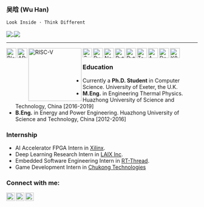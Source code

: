 ### 吴晗 (Wu Han)

    Look Inside · Think Different

<div>
<a href="https://github.com/anuraghazra/github-readme-stats">
  <img align="center" src="https://github-readme-stats.vercel.app/api?username=wuhanstudio&include_all_commits=true&show_icons=true&hide=issues&count_private=true" />
</a>
<a href="https://github.com/anuraghazra/convoychat">
  <img align="center" src="https://github-readme-stats.vercel.app/api/top-langs/?username=wuhanstudio&layout=compact" />
</a>
</div>

--------

<div>
<!-- Hardware Design -->
<!--<img align="left" alt="Autodesk" width="26px" src="https://simpleicons.org/icons/autodesk.svg" /> -->
<img align="left" alt="Blender" width="26px" src="https://cdn.jsdelivr.net/npm/simple-icons@3.12.1/icons/blender.svg" /> 

<!-- Embedded Programming -->
<img align="left" alt="AD" width="26px" src="https://cdn.jsdelivr.net/npm/simple-icons@3.12.1/icons/altiumdesigner.svg" />
<img align="left" alt="RISC-V" width="140px" src="https://riscv.org/wp-content/uploads/2020/06/riscv-color.svg" />

<!-- Languages -->
<img align="left" alt="C" width="24px" src="https://cdn.jsdelivr.net/npm/simple-icons@3.12.1/icons/c.svg" />
<img align="left" alt="Rust" width="26px" src="https://cdn.jsdelivr.net/npm/simple-icons@3.12.1/icons/rust.svg" />
<img align="left" alt="NodeJS" width="26px" src="https://cdn.jsdelivr.net/npm/simple-icons@3.12.1/icons/node-dot-js.svg" />
<!-- <img align="left" alt="LLVM" width="26px" src="https://cdn.jsdelivr.net/npm/simple-icons@3.12.1/icons/llvm.svg" /> -->
<!-- <img align="left" alt="Java" width="26px" src="https://cdn.jsdelivr.net/npm/simple-icons@3.12.1/icons/java.svg" /> -->

<!-- Deep Learning -->
<img align="left" alt="Python" width="26px" src="https://cdn.jsdelivr.net/npm/simple-icons@3.12.1/icons/python.svg" />
<img align="left" alt="Pytorch" width="26px" src="https://cdn.jsdelivr.net/npm/simple-icons@3.12.1/icons/pytorch.svg" />
<img align="left" alt="Tensorflow" width="26px" src="https://cdn.jsdelivr.net/npm/simple-icons@3.12.1/icons/tensorflow.svg" />

<!-- Cloud Service -->
<img align="left" alt="AWS" width="26px" src="https://cdn.jsdelivr.net/npm/simple-icons@3.12.1/icons/amazonaws.svg" />
<img align="left" alt="Docker" width="26px" src="https://cdn.jsdelivr.net/npm/simple-icons@3.12.1/icons/docker.svg" />
<img align="left" alt="K8S" width="26px" src="https://cdn.jsdelivr.net/npm/simple-icons@3.12.1/icons/kubernetes.svg" />

<!-- Penetration Test -->
<!--<img align="left" alt="Pentest" width="26px" src="https://cdn.jsdelivr.net/npm/simple-icons@3.12.1/icons/duckduckgo.svg" /> -->

</div>

<br />

### Education

- Currently a **Ph.D. Student** in Computer Science. University of Exeter, the U.K.
- **M.Eng.** in Engineering Thermal Physics. Huazhong University of Science and Technology, China [2016-2019]
- **B.Eng.** in Energy and Power Engineering. Huazhong University of Science and Technology, China [2012-2016]

### Internship
- AI Accelerator FPGA Intern in <a href="https://www.xilinx.com/">Xilinx</a>.
- Deep Learning Research Intern in <a href="https://www.liulishuo.com/en">LAIX Inc</a>.
- Embedded Software Engineering Intern in <a href="https://www.rt-thread.org/">RT-Thread</a>.
- Game Development Intern in <a href="http://en.chukong-inc.com/">Chukong Technologies</a>

### Connect with me:

[<img align="left" alt="vibhorchaudhary | Homepage" width="22px" src="https://cdn.jsdelivr.net/npm/simple-icons@3.12.1/icons/googlechrome.svg" />][website]
[<img align="left" alt="vibhorchaudhary | GitHub" width="22px" src="https://cdn.jsdelivr.net/npm/simple-icons@v3/icons/github.svg" />][github]
[<img align="left" alt="vibhorchaudhary | LinkedIn" width="22px" src="https://cdn.jsdelivr.net/npm/simple-icons@v3/icons/linkedin.svg" />][linkedin]

[website]: https://wuhanstudio.cc
[linkedin]: https://www.linkedin.com/in/han-wu-2b3773ab
[github]: https://github.com/wuhanstudio
